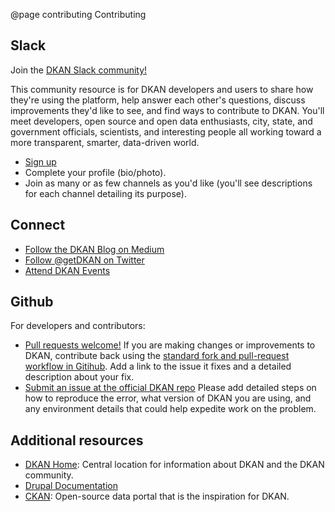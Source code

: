 @page contributing Contributing

<h2><i class="fab fa-slack"></i> Slack</h2>

Join the [DKAN Slack community!](https://dkan.slack.com/)

This community resource is for DKAN developers and users to share how they're using the platform, help answer each other's questions, discuss improvements they'd like to see, and find ways to contribute to DKAN. You'll meet developers, open source and open data enthusiasts, city, state, and government officials, scientists, and interesting people all working toward a more transparent, smarter, data-driven world.

- [Sign up](https://dkansignup.herokuapp.com/)
- Complete your profile (bio/photo).
- Join as many or as few channels as you'd like (you'll see descriptions for each channel detailing its purpose).

<h2><i class="fab fa-medium"></i> Connect</h2>

- [Follow the DKAN Blog on Medium](https://medium.com/dkan-blog)
- [Follow @getDKAN on Twitter](https://twitter.com/getdkan)
- [Attend DKAN Events](https://www.eventbrite.com/o/dkan-14793986036)

<h2><i class="fab fa-github"></i> Github</h2>

For developers and contributors:

- [Pull requests welcome!](https://github.com/GetDKAN/dkan) If you are making changes or improvements to DKAN, contribute back using the [standard fork and pull-request workflow in Gitihub](https://help.github.com/categories/collaborating-with-issues-and-pull-requests/). Add a link to the issue it fixes and a detailed description about your fix.
- [Submit an issue at the official DKAN repo](https://github.com/GetDKAN/dkan/issues/new) Please add detailed steps on how to reproduce the error, what version of DKAN you are using, and any environment details that could help expedite work on the problem.

<h2><i class="fas fa-toolbox"></i> Additional resources</h2>

- [DKAN Home](http://getdkan.com): Central location for information about DKAN and the DKAN community.
- [Drupal Documentation](https://www.drupal.org/documentation)
- [CKAN](https://ckan.org/): Open-source data portal that is the inspiration for DKAN.
